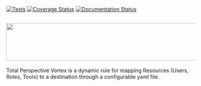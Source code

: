 [![Tests](https://github.com/usegalaxy-au/total-perspective-vortex/actions/workflows/tests.yaml/badge.svg)](https://github.com/usegalaxy-au/total-perspective-vortex/actions/workflows/tests.yaml)
[![Coverage Status](https://coveralls.io/repos/github/usegalaxy-au/total-perspective-vortex/badge.svg?branch=main)](https://coveralls.io/github/usegalaxy-au/total-perspective-vortex?branch=main)
[![Documentation Status](https://readthedocs.org/projects/total-perspective-vortex/badge/?version=latest)](http://total-perspective-vortex.readthedocs.org/en/latest/?badge=latest)

## <img src="https://raw.githubusercontent.com/usegalaxy-au/total-perspective-vortex/main/docs/images/vortex-logo-wide.png" width="800" height="100">

Total Perspective Vortex is a dynamic rule for mapping Resources (Users, Roles, Tools)
to a destination through a configurable yaml file.

